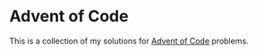 # Advent of Code

This is a collection of my solutions for [Advent of Code](https://adventofcode.com/) problems.
